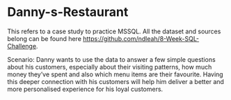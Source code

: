 # Danny-s-Restaurant
This refers to a case study to practice MSSQL. All the dataset and sources belong can be found here https://github.com/ndleah/8-Week-SQL-Challenge.

Scenario: Danny wants to use the data to answer a few simple questions about his customers, especially about their visiting patterns, how much money they’ve spent and also which menu items are their favourite. Having this deeper connection with his customers will help him deliver a better and more personalised experience for his loyal customers.

